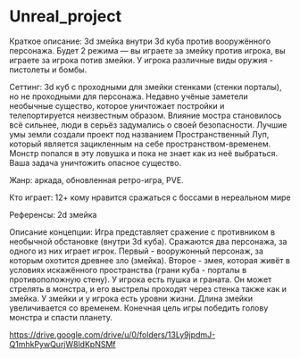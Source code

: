 # Unreal_project

Краткое описание: 3d змейка внутри 3d куба против вооружённого персонажа. Будет 2 режима — вы играете за змейку против игрока, вы играете за игрока потив змейки. У игрока различные виды оружия - пистолеты и бомбы.

Сеттинг: 3d куб с проходными для змейки стенками (стенки порталы), но не проходными для персонажа. Недавно учёные заметели необычные существо, которое уничтожает постройки и телепортируется неизвестным образом. Влияние мостра становилось всё сильнее, люди в серьёз задумались о своей безопасности. Лучшие умы земли создали проект под названием Пространственный Луп, который является зацикленным на себе пространством-временем. Монстр попался в эту ловушка и пока не знает как из неё выбраться. Ваша задача уничтожить опасное существо.

Жанр: аркада, обновленная ретро-игра, PVE.

Кто играет: 12+ кому нравится сражаться с боссами в нереальном мире

Референсы: 2d змейка

Описание концепции: Игра представляет сражение с противником в необычной обстановке (внутри 3d куба). Сражаются два персонажа, за одного из них играет игрок. Первый - вооружонный персонаж, за которым охотится древнее зло (змейка). Второе - змея, которая живёт в условиях искажённого пространства (грани куба - порталы в противоположную стену). У игрока есть пушка и граната. Он может стрелять в монстра, и его выстрелы проходят через стенка также как и змейка. У змейки и у игрока есть уровни жизни. Длина змейки увеличивается со временем. Конечная цель игры победить голову монстра и спасти планету.

https://drive.google.com/drive/u/0/folders/13Ly9jpdmJ-Q1mhkPywQurjW8ldKpNSMf
